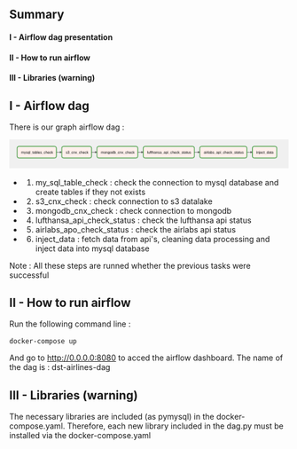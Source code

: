 ## Summary
#### I - Airflow dag presentation
#### II - How to run airflow
#### III - Libraries (warning)

## I - Airflow dag
There is our graph airflow dag : 

![Alt Text](readme_assests/airflow_dag_graph.png)

- 1. my_sql_table_check : check the connection to mysql database and create tables if they not exists
- 2. s3_cnx_check : check connection to s3 datalake
- 3. mongodb_cnx_check : check connection to mongodb
- 4. lufthansa_api_check_status : check the lufthansa api status
- 5. airlabs_apo_check_status : check the airlabs api status
- 6. inject_data : fetch data from api's, cleaning data processing and inject data into mysql database

Note : All these steps are runned whether the previous tasks were successful

## II - How to run airflow

Run the following command line :
```
docker-compose up
```

And go to http://0.0.0.0:8080 to acced the airflow dashboard. The name of the dag is : dst-airlines-dag

## III - Libraries (warning)
The necessary libraries are included (as pymysql) in the docker-compose.yaml.
Therefore, each new library included in the dag.py must be installed via the docker-compose.yaml 

